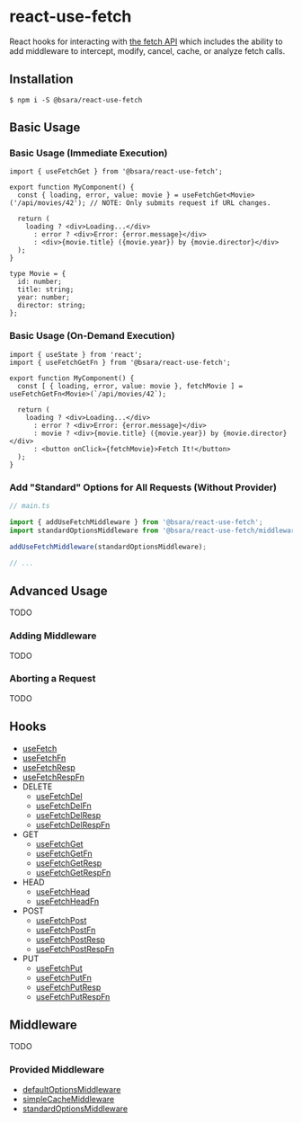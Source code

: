 react-use-fetch
=========================================================================================

React hooks for interacting with [the fetch API](https://developer.mozilla.org/en-US/docs/Web/API/Fetch_API)
which includes the ability to add middleware to intercept, modify, cancel, cache, or
analyze fetch calls.


Installation
----------------------------

```shell
$ npm i -S @bsara/react-use-fetch
```


Basic Usage
----------------------------

### Basic Usage (Immediate Execution)

```tsx
import { useFetchGet } from '@bsara/react-use-fetch';

export function MyComponent() {
  const { loading, error, value: movie } = useFetchGet<Movie>('/api/movies/42'); // NOTE: Only submits request if URL changes.
  
  return (
    loading ? <div>Loading...</div>
      : error ? <div>Error: {error.message}</div>
      : <div>{movie.title} ({movie.year}) by {movie.director}</div>
  );
}

type Movie = {
  id: number;
  title: string;
  year: number;
  director: string;
};
```

### Basic Usage (On-Demand Execution)

```tsx
import { useState } from 'react';
import { useFetchGetFn } from '@bsara/react-use-fetch';

export function MyComponent() {
  const [ { loading, error, value: movie }, fetchMovie ] = useFetchGetFn<Movie>(`/api/movies/42`);

  return (
    loading ? <div>Loading...</div>
      : error ? <div>Error: {error.message}</div>
      : movie ? <div>{movie.title} ({movie.year}) by {movie.director}</div>
      : <button onClick={fetchMovie}>Fetch It!</button>
  );
}
```

### Add "Standard" Options for All Requests (Without Provider)

```ts
// main.ts

import { addUseFetchMiddleware } from '@bsara/react-use-fetch';
import standardOptionsMiddleware from '@bsara/react-use-fetch/middleware/standard-options';

addUseFetchMiddleware(standardOptionsMiddleware);

// ...
```


Advanced Usage
----------------------------

TODO

### Adding Middleware

TODO

### Aborting a Request

TODO


Hooks
----------------------------

- [useFetch](https://github.com/bsara/react-use-fetch/blob/master/docs/hooks/use-fetch.md)
- [useFetchFn](https://github.com/bsara/react-use-fetch/blob/master/docs/hooks/use-fetch-fn.md)
- [useFetchResp](https://github.com/bsara/react-use-fetch/blob/master/docs/hooks/use-fetch-resp.md)
- [useFetchRespFn](https://github.com/bsara/react-use-fetch/blob/master/docs/hooks/use-fetch-resp-fn.md)
- DELETE
  - [useFetchDel](https://github.com/bsara/react-use-fetch/blob/master/docs/hooks/use-fetch-del.md)
  - [useFetchDelFn](https://github.com/bsara/react-use-fetch/blob/master/docs/hooks/use-fetch-del-fn.md)
  - [useFetchDelResp](https://github.com/bsara/react-use-fetch/blob/master/docs/hooks/use-fetch-del-resp.md)
  - [useFetchDelRespFn](https://github.com/bsara/react-use-fetch/blob/master/docs/hooks/use-fetch-del-resp-fn.md)
- GET
  - [useFetchGet](https://github.com/bsara/react-use-fetch/blob/master/docs/hooks/use-fetch-get.md)
  - [useFetchGetFn](https://github.com/bsara/react-use-fetch/blob/master/docs/hooks/use-fetch-get-fn.md)
  - [useFetchGetResp](https://github.com/bsara/react-use-fetch/blob/master/docs/hooks/use-fetch-get-resp.md)
  - [useFetchGetRespFn](https://github.com/bsara/react-use-fetch/blob/master/docs/hooks/use-fetch-get-resp-fn.md)
- HEAD 
  - [useFetchHead](https://github.com/bsara/react-use-fetch/blob/master/docs/hooks/use-fetch-head.md)
  - [useFetchHeadFn](https://github.com/bsara/react-use-fetch/blob/master/docs/hooks/use-fetch-head-fn.md)
- POST
  - [useFetchPost](https://github.com/bsara/react-use-fetch/blob/master/docs/hooks/use-fetch-post.md)
  - [useFetchPostFn](https://github.com/bsara/react-use-fetch/blob/master/docs/hooks/use-fetch-post-fn.md)
  - [useFetchPostResp](https://github.com/bsara/react-use-fetch/blob/master/docs/hooks/use-fetch-post-resp.md)
  - [useFetchPostRespFn](https://github.com/bsara/react-use-fetch/blob/master/docs/hooks/use-fetch-post-resp-fn.md)
- PUT
  - [useFetchPut](https://github.com/bsara/react-use-fetch/blob/master/docs/hooks/use-fetch-put.md)
  - [useFetchPutFn](https://github.com/bsara/react-use-fetch/blob/master/docs/hooks/use-fetch-put-fn.md)
  - [useFetchPutResp](https://github.com/bsara/react-use-fetch/blob/master/docs/hooks/use-fetch-put-resp.md)
  - [useFetchPutRespFn](https://github.com/bsara/react-use-fetch/blob/master/docs/hooks/use-fetch-put-resp-fn.md)


Middleware
----------------------------

TODO

### Provided Middleware

- [defaultOptionsMiddleware](https://github.com/bsara/react-use-fetch/blob/master/docs/middleware/default-options-middleware.md)
- [simpleCacheMiddleware](https://github.com/bsara/react-use-fetch/blob/master/docs/middleware/simple-cache-middleware.md)
- [standardOptionsMiddleware](https://github.com/bsara/react-use-fetch/blob/master/docs/middleware/standard-options-middleware.md)
